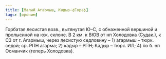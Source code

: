 ```yaml
---
title: [Малый Агармыш, Кадыр-❮Гора❯]
tags: [ороним]
---
```


Горбатая лесистая возв., вытянутая Ю–С, с обнаженной вершиной и пролысиной на
юж. склоне. В 2 км. к ВЮВ от нп Холодовка (Судак.), к СЗ от г. Агармыш, через
лесистую седловину – 1) агармыш – тюрк. седой; ср. РПН агарма; 2) кадыр – РПН;
Кадыр – тюрк. ИЛ; 4) по б. нп Османчик (теперь Холодовка).
